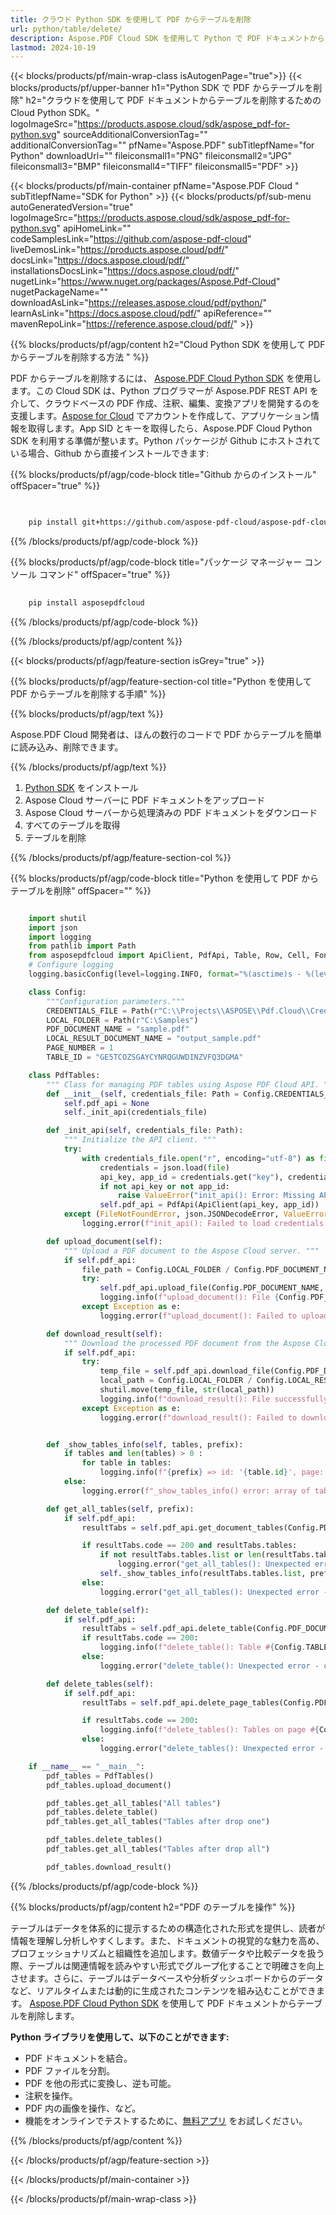 ```yaml
---
title: クラウド Python SDK を使用して PDF からテーブルを削除
url: python/table/delete/
description: Aspose.PDF Cloud SDK を使用して Python で PDF ドキュメントからテーブルを削除します。
lastmod: 2024-10-19
---
```


{{< blocks/products/pf/main-wrap-class isAutogenPage="true">}}
{{< blocks/products/pf/upper-banner h1="Python SDK で PDF からテーブルを削除" h2="クラウドを使用して PDF ドキュメントからテーブルを削除するための Cloud Python SDK。" logoImageSrc="https://products.aspose.cloud/sdk/aspose_pdf-for-python.svg" sourceAdditionalConversionTag="" additionalConversionTag="" pfName="Aspose.PDF" subTitlepfName="for Python" downloadUrl="" fileiconsmall1="PNG" fileiconsmall2="JPG" fileiconsmall3="BMP" fileiconsmall4="TIFF" fileiconsmall5="PDF" >}}

{{< blocks/products/pf/main-container pfName="Aspose.PDF Cloud " subTitlepfName="SDK for Python" >}}
{{< blocks/products/pf/sub-menu autoGeneratedVersion="true" logoImageSrc="https://products.aspose.cloud/sdk/aspose_pdf-for-python.svg" apiHomeLink="" codeSamplesLink="https://github.com/aspose-pdf-cloud" liveDemosLink="https://products.aspose.cloud/pdf/" docsLink="https://docs.aspose.cloud/pdf/" installationsDocsLink="https://docs.aspose.cloud/pdf/" nugetLink="https://www.nuget.org/packages/Aspose.Pdf-Cloud" nugetPackageName="" downloadAsLink="https://releases.aspose.cloud/pdf/python/" learnAsLink="https://docs.aspose.cloud/pdf/" apiReference="" mavenRepoLink="https://reference.aspose.cloud/pdf/" >}}

{{% blocks/products/pf/agp/content h2="Cloud Python SDK を使用して PDF からテーブルを削除する方法 " %}}

PDF からテーブルを削除するには、
[Aspose.PDF Cloud Python SDK](https://products.aspose.cloud/pdf/python/) を使用します。この Cloud SDK は、Python プログラマーが Aspose.PDF REST API を介して、クラウドベースの PDF 作成、注釈、編集、変換アプリを開発するのを支援します。[Aspose for Cloud](https://dashboard.aspose.cloud/#/apps) でアカウントを作成して、アプリケーション情報を取得します。App SID とキーを取得したら、Aspose.PDF Cloud Python SDK を利用する準備が整います。Python パッケージが Github にホストされている場合、Github から直接インストールできます:

{{% blocks/products/pf/agp/code-block title="Github からのインストール" offSpacer="true" %}}

```bash

     
    pip install git+https://github.com/aspose-pdf-cloud/aspose-pdf-cloud-python.git


```

{{% /blocks/products/pf/agp/code-block %}}

{{% blocks/products/pf/agp/code-block title="パッケージ マネージャー コンソール コマンド" offSpacer="true" %}}

```bash
     
    pip install asposepdfcloud

```

{{% /blocks/products/pf/agp/code-block %}}

{{% /blocks/products/pf/agp/content %}}

{{< blocks/products/pf/agp/feature-section isGrey="true" >}}

{{% blocks/products/pf/agp/feature-section-col title="Python を使用して PDF からテーブルを削除する手順" %}}

{{% blocks/products/pf/agp/text %}}

Aspose.PDF Cloud 開発者は、ほんの数行のコードで PDF からテーブルを簡単に読み込み、削除できます。

{{% /blocks/products/pf/agp/text %}}

1. [Python SDK](https://pypi.org/project/asposepdfcloud/) をインストール
1. Aspose Cloud サーバーに PDF ドキュメントをアップロード
1. Aspose Cloud サーバーから処理済みの PDF ドキュメントをダウンロード
1. すべてのテーブルを取得
1. テーブルを削除

{{% /blocks/products/pf/agp/feature-section-col %}}

{{% blocks/products/pf/agp/code-block title="Python を使用して PDF からテーブルを削除" offSpacer="" %}}

```python

    import shutil
    import json
    import logging
    from pathlib import Path
    from asposepdfcloud import ApiClient, PdfApi, Table, Row, Cell, FontStyles, GraphInfo, TextRect, TextState, Color, BorderInfo
    # Configure logging
    logging.basicConfig(level=logging.INFO, format="%(asctime)s - %(levelname)s - %(message)s")

    class Config:
        """Configuration parameters."""
        CREDENTIALS_FILE = Path(r"C:\\Projects\\ASPOSE\\Pdf.Cloud\\Credentials\\credentials.json")
        LOCAL_FOLDER = Path(r"C:\Samples")
        PDF_DOCUMENT_NAME = "sample.pdf"
        LOCAL_RESULT_DOCUMENT_NAME = "output_sample.pdf"
        PAGE_NUMBER = 1
        TABLE_ID = "GE5TCOZSGAYCYNRQGUWDINZVFQ3DGMA"

    class PdfTables:
        """ Class for managing PDF tables using Aspose PDF Cloud API. """
        def __init__(self, credentials_file: Path = Config.CREDENTIALS_FILE):
            self.pdf_api = None
            self._init_api(credentials_file)

        def _init_api(self, credentials_file: Path):
            """ Initialize the API client. """
            try:
                with credentials_file.open("r", encoding="utf-8") as file:
                    credentials = json.load(file)
                    api_key, app_id = credentials.get("key"), credentials.get("id")
                    if not api_key or not app_id:
                        raise ValueError("init_api(): Error: Missing API keys in the credentials file.")
                    self.pdf_api = PdfApi(ApiClient(api_key, app_id))
            except (FileNotFoundError, json.JSONDecodeError, ValueError) as e:
                logging.error(f"init_api(): Failed to load credentials: {e}")

        def upload_document(self):
            """ Upload a PDF document to the Aspose Cloud server. """
            if self.pdf_api:
                file_path = Config.LOCAL_FOLDER / Config.PDF_DOCUMENT_NAME
                try:
                    self.pdf_api.upload_file(Config.PDF_DOCUMENT_NAME, str(file_path))
                    logging.info(f"upload_document(): File {Config.PDF_DOCUMENT_NAME} uploaded successfully.")
                except Exception as e:
                    logging.error(f"upload_document(): Failed to upload file: {e}")

        def download_result(self):
            """ Download the processed PDF document from the Aspose Cloud server. """
            if self.pdf_api:
                try:
                    temp_file = self.pdf_api.download_file(Config.PDF_DOCUMENT_NAME)
                    local_path = Config.LOCAL_FOLDER / Config.LOCAL_RESULT_DOCUMENT_NAME
                    shutil.move(temp_file, str(local_path))
                    logging.info(f"download_result(): File successfully downloaded: {local_path}")
                except Exception as e:
                    logging.error(f"download_result(): Failed to download file: {e}")


        def _show_tables_info(self, tables, prefix):
            if tables and len(tables) > 0 :
                for table in tables:
                    logging.info(f"{prefix} => id: '{table.id}', page: '{table.page_num}', rows: '{len(table.row_list)}', columns: '{len(table.row_list[0].cell_list)}'")
            else:
                logging.error(f"_show_tables_info() error: array of tables is empty!")

        def get_all_tables(self, prefix):
            if self.pdf_api:
                resultTabs = self.pdf_api.get_document_tables(Config.PDF_DOCUMENT_NAME)

                if resultTabs.code == 200 and resultTabs.tables:
                    if not resultTabs.tables.list or len(resultTabs.tables.list) == 0:
                        logging.error("get_all_tables(): Unexpected error - tables is null or empty!!!")
                    self._show_tables_info(resultTabs.tables.list, prefix)
                else:
                    logging.error("get_all_tables(): Unexpected error - can't get links!!!")

        def delete_table(self):
            if self.pdf_api:
                resultTabs = self.pdf_api.delete_table(Config.PDF_DOCUMENT_NAME, Config.TABLE_ID)
                if resultTabs.code == 200:
                    logging.info(f"delete_table(): Table #{Config.TABLE_ID} deleted!")
                else:
                    logging.error("delete_table(): Unexpected error - can't delete table!")

        def delete_tables(self):
            if self.pdf_api:
                resultTabs = self.pdf_api.delete_page_tables(Config.PDF_DOCUMENT_NAME, Config.PAGE_NUMBER)

                if resultTabs.code == 200:
                    logging.info(f"delete_tables(): Tables on page #{Config.PAGE_NUMBER} deleted!")
                else:
                    logging.error("delete_tables(): Unexpected error - can't get tables!!!")

    if __name__ == "__main__":
        pdf_tables = PdfTables()
        pdf_tables.upload_document()

        pdf_tables.get_all_tables("All tables")
        pdf_tables.delete_table()
        pdf_tables.get_all_tables("Tables after drop one")

        pdf_tables.delete_tables()
        pdf_tables.get_all_tables("Tables after drop all")

        pdf_tables.download_result()
```

{{% /blocks/products/pf/agp/code-block %}}

{{% blocks/products/pf/agp/content h2="PDF のテーブルを操作" %}}

テーブルはデータを体系的に提示するための構造化された形式を提供し、読者が情報を理解し分析しやすくします。また、ドキュメントの視覚的な魅力を高め、プロフェッショナリズムと組織性を追加します。数値データや比較データを扱う際、テーブルは関連情報を読みやすい形式でグループ化することで明確さを向上させます。さらに、テーブルはデータベースや分析ダッシュボードからのデータなど、リアルタイムまたは動的に生成されたコンテンツを組み込むことができます。
[Aspose.PDF Cloud Python SDK](https://products.aspose.cloud/pdf/python/) を使用して PDF ドキュメントからテーブルを削除します。

**Python ライブラリを使用して、以下のことができます:**

+ PDF ドキュメントを結合。
+ PDF ファイルを分割。
+ PDF を他の形式に変換し、逆も可能。
+ 注釈を操作。
+ PDF 内の画像を操作、など。
+ 機能をオンラインでテストするために、[無料アプリ](https://products.aspose.app/pdf/family) をお試しください。

{{% /blocks/products/pf/agp/content %}}

{{< /blocks/products/pf/agp/feature-section >}}

{{< /blocks/products/pf/main-container >}}

{{< /blocks/products/pf/main-wrap-class >}}
